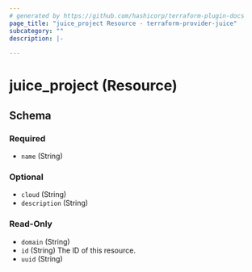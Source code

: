 ```yaml
---
# generated by https://github.com/hashicorp/terraform-plugin-docs
page_title: "juice_project Resource - terraform-provider-juice"
subcategory: ""
description: |-
  
---
```


# juice_project (Resource)





<!-- schema generated by tfplugindocs -->
## Schema

### Required

- `name` (String)

### Optional

- `cloud` (String)
- `description` (String)

### Read-Only

- `domain` (String)
- `id` (String) The ID of this resource.
- `uuid` (String)


